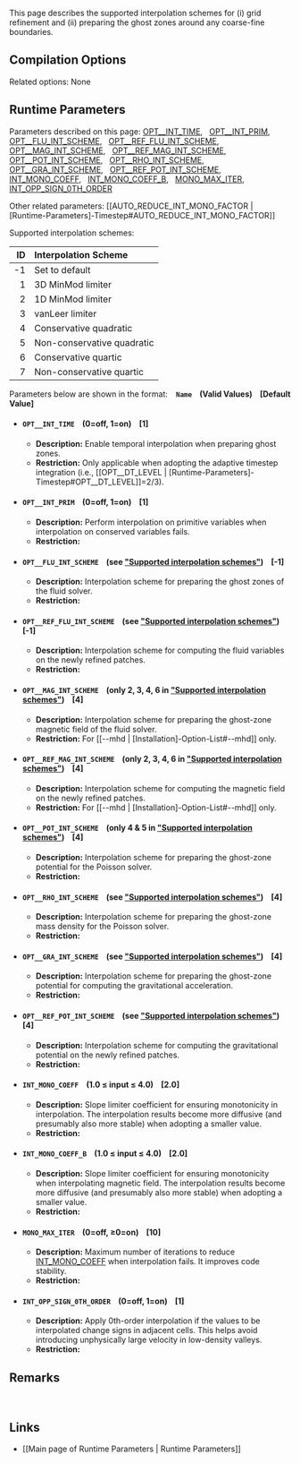 This page describes the supported interpolation schemes for (i) grid refinement
and (ii) preparing the ghost zones around any coarse-fine boundaries.


## Compilation Options

Related options: None


## Runtime Parameters

Parameters described on this page:
[OPT__INT_TIME](#OPT__INT_TIME), &nbsp;
[OPT__INT_PRIM](#OPT__INT_PRIM), &nbsp;
[OPT__FLU_INT_SCHEME](#OPT__FLU_INT_SCHEME), &nbsp;
[OPT__REF_FLU_INT_SCHEME](#OPT__REF_FLU_INT_SCHEME), &nbsp;
[OPT__MAG_INT_SCHEME](#OPT__MAG_INT_SCHEME), &nbsp;
[OPT__REF_MAG_INT_SCHEME](#OPT__REF_MAG_INT_SCHEME), &nbsp;
[OPT__POT_INT_SCHEME](#OPT__POT_INT_SCHEME), &nbsp;
[OPT__RHO_INT_SCHEME](#OPT__RHO_INT_SCHEME), &nbsp;
[OPT__GRA_INT_SCHEME](#OPT__GRA_INT_SCHEME), &nbsp;
[OPT__REF_POT_INT_SCHEME](#OPT__REF_POT_INT_SCHEME), &nbsp;
[INT_MONO_COEFF](#INT_MONO_COEFF), &nbsp;
[INT_MONO_COEFF_B](#INT_MONO_COEFF_B), &nbsp;
[MONO_MAX_ITER](#MONO_MAX_ITER), &nbsp;
[INT_OPP_SIGN_0TH_ORDER](#INT_OPP_SIGN_0TH_ORDER) &nbsp;

Other related parameters:
[[AUTO_REDUCE_INT_MONO_FACTOR | [Runtime-Parameters]-Timestep#AUTO_REDUCE_INT_MONO_FACTOR]] &nbsp;

<a name="INT_TABLE"></a>
Supported interpolation schemes:

| ID | Interpolation Scheme|
|---:|:---|
|-1 | Set to default|
|1 | 3D MinMod limiter|
|2 | 1D MinMod limiter|
|3 | vanLeer limiter|
|4 | Conservative quadratic|
|5 | Non-conservative quadratic|
|6 | Conservative quartic|
|7 | Non-conservative quartic|


Parameters below are shown in the format: &ensp; **`Name` &ensp; (Valid Values) &ensp; [Default Value]**


<a name="OPT__INT_TIME"></a>
* #### `OPT__INT_TIME` &ensp; (0=off, 1=on) &ensp; [1]
    * **Description:**
Enable temporal interpolation when preparing ghost zones.
    * **Restriction:**
Only applicable when adopting the adaptive timestep integration
(i.e., [[OPT__DT_LEVEL | [Runtime-Parameters]-Timestep#OPT__DT_LEVEL]]=2/3).

<a name="OPT__INT_PRIM"></a>
* #### `OPT__INT_PRIM` &ensp; (0=off, 1=on) &ensp; [1]
    * **Description:**
Perform interpolation on primitive variables when interpolation
on conserved variables fails.
    * **Restriction:**

<a name="OPT__FLU_INT_SCHEME"></a>
* #### `OPT__FLU_INT_SCHEME` &ensp; (see ["Supported interpolation schemes"](#INT_TABLE)) &ensp; [-1]
    * **Description:**
Interpolation scheme for preparing the ghost zones of the fluid solver.
    * **Restriction:**

<a name="OPT__REF_FLU_INT_SCHEME"></a>
* #### `OPT__REF_FLU_INT_SCHEME` &ensp; (see ["Supported interpolation schemes"](#INT_TABLE)) &ensp; [-1]
    * **Description:**
Interpolation scheme for computing the fluid variables on the newly refined patches.
    * **Restriction:**

<a name="OPT__MAG_INT_SCHEME"></a>
* #### `OPT__MAG_INT_SCHEME` &ensp; (only 2, 3, 4, 6 in ["Supported interpolation schemes"](#INT_TABLE)) &ensp; [4]
    * **Description:**
Interpolation scheme for preparing the ghost-zone magnetic field of the fluid solver.
    * **Restriction:**
For [[--mhd | [Installation]-Option-List#--mhd]] only.

<a name="OPT__REF_MAG_INT_SCHEME"></a>
* #### `OPT__REF_MAG_INT_SCHEME` &ensp; (only 2, 3, 4, 6 in ["Supported interpolation schemes"](#INT_TABLE)) &ensp; [4]
    * **Description:**
Interpolation scheme for computing the magnetic field on the newly refined patches.
    * **Restriction:**
For [[--mhd | [Installation]-Option-List#--mhd]] only.

<a name="OPT__POT_INT_SCHEME"></a>
* #### `OPT__POT_INT_SCHEME` &ensp; (only 4 & 5 in ["Supported interpolation schemes"](#INT_TABLE)) &ensp; [4]
    * **Description:**
Interpolation scheme for preparing the ghost-zone potential for the Poisson solver.
    * **Restriction:**

<a name="OPT__RHO_INT_SCHEME"></a>
* #### `OPT__RHO_INT_SCHEME` &ensp; (see ["Supported interpolation schemes"](#INT_TABLE)) &ensp; [4]
    * **Description:**
Interpolation scheme for preparing the ghost-zone mass density for the Poisson solver.
    * **Restriction:**

<a name="OPT__GRA_INT_SCHEME"></a>
* #### `OPT__GRA_INT_SCHEME` &ensp; (see ["Supported interpolation schemes"](#INT_TABLE)) &ensp; [4]
    * **Description:**
Interpolation scheme for preparing the ghost-zone potential for computing the
gravitational acceleration.
    * **Restriction:**

<a name="OPT__REF_POT_INT_SCHEME"></a>
* #### `OPT__REF_POT_INT_SCHEME` &ensp; (see ["Supported interpolation schemes"](#INT_TABLE)) &ensp; [4]
    * **Description:**
Interpolation scheme for computing the gravitational potential on the newly refined patches.
    * **Restriction:**

<a name="INT_MONO_COEFF"></a>
* #### `INT_MONO_COEFF` &ensp; (1.0 &#8804; input &#8804; 4.0) &ensp; [2.0]
    * **Description:**
Slope limiter coefficient for ensuring monotonicity in interpolation.
The interpolation results become more diffusive (and presumably also more stable)
when adopting a smaller value.
    * **Restriction:**

<a name="INT_MONO_COEFF_B"></a>
* #### `INT_MONO_COEFF_B` &ensp; (1.0 &#8804; input &#8804; 4.0) &ensp; [2.0]
    * **Description:**
Slope limiter coefficient for ensuring monotonicity when interpolating magnetic field.
The interpolation results become more diffusive (and presumably also more stable)
when adopting a smaller value.
    * **Restriction:**

<a name="MONO_MAX_ITER"></a>
* #### `MONO_MAX_ITER` &ensp; (0=off, &#8805;0=on) &ensp; [10]
    * **Description:**
Maximum number of iterations to reduce [INT_MONO_COEFF](#INT_MONO_COEFF)
when interpolation fails. It improves code stability.
    * **Restriction:**

<a name="INT_OPP_SIGN_0TH_ORDER"></a>
* #### `INT_OPP_SIGN_0TH_ORDER` &ensp; (0=off, 1=on) &ensp; [1]
    * **Description:**
Apply 0th-order interpolation if the values to be interpolated change
signs in adjacent cells. This helps avoid introducing unphysically large
velocity in low-density valleys.
    * **Restriction:**


## Remarks


<br>

## Links
* [[Main page of Runtime Parameters | Runtime Parameters]]
